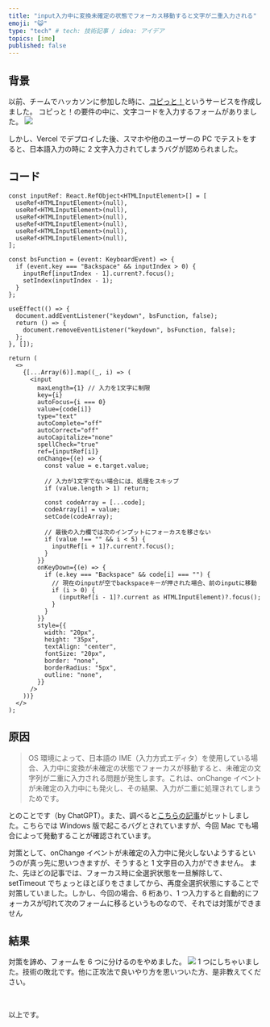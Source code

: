 ```yaml
---
title: "input入力中に変換未確定の状態でフォーカス移動すると文字が二重入力される"
emoji: "😺"
type: "tech" # tech: 技術記事 / idea: アイデア
topics: [ime]
published: false
---
```


## 背景

以前、チームでハッカソンに参加した時に、[コピっと！](https://www.copitto.com/)というサービスを作成しました。
コピっと！の要件の中に、文字コードを入力するフォームがありました。
![](https://storage.googleapis.com/zenn-user-upload/4450977c42f8-20241120.png)

しかし、Vercel でデプロイした後、スマホや他のユーザーの PC でテストをすると、日本語入力の時に 2 文字入力されてしまうバグが認められました。

## コード

```typescript:sample
const inputRef: React.RefObject<HTMLInputElement>[] = [
  useRef<HTMLInputElement>(null),
  useRef<HTMLInputElement>(null),
  useRef<HTMLInputElement>(null),
  useRef<HTMLInputElement>(null),
  useRef<HTMLInputElement>(null),
  useRef<HTMLInputElement>(null),
];

const bsFunction = (event: KeyboardEvent) => {
  if (event.key === "Backspace" && inputIndex > 0) {
    inputRef[inputIndex - 1].current?.focus();
    setIndex(inputIndex - 1);
  }
};

useEffect(() => {
  document.addEventListener("keydown", bsFunction, false);
  return () => {
    document.removeEventListener("keydown", bsFunction, false);
  };
}, []);

return (
  <>
    {[...Array(6)].map((_, i) => (
      <input
        maxLength={1} // 入力を1文字に制限
        key={i}
        autoFocus={i === 0}
        value={code[i]}
        type="text"
        autoComplete="off"
        autoCorrect="off"
        autoCapitalize="none"
        spellCheck="true"
        ref={inputRef[i]}
        onChange={(e) => {
          const value = e.target.value;

          // 入力が1文字でない場合には、処理をスキップ
          if (value.length > 1) return;

          const codeArray = [...code];
          codeArray[i] = value;
          setCode(codeArray);

          // 最後の入力欄では次のインプットにフォーカスを移さない
          if (value !== "" && i < 5) {
            inputRef[i + 1]?.current?.focus();
          }
        }}
        onKeyDown={(e) => {
          if (e.key === "Backspace" && code[i] === "") {
            // 現在のinputが空でbackspaceキーが押された場合、前のinputに移動
            if (i > 0) {
              (inputRef[i - 1]?.current as HTMLInputElement)?.focus();
            }
          }
        }}
        style={{
          width: "20px",
          height: "35px",
          textAlign: "center",
          fontSize: "20px",
          border: "none",
          borderRadius: "5px",
          outline: "none",
        }}
      />
    ))}
  </>
);
```

## 原因

> OS 環境によって、日本語の IME（入力方式エディタ）を使用している場合、入力中に変換が未確定の状態でフォーカスが移動すると、未確定の文字列が二重に入力される問題が発生します。これは、onChange イベントが未確定の入力中にも発火し、その結果、入力が二重に処理されてしまうためです。

とのことです（by ChatGPT）。また、調べると[こちらの記事](https://note.com/aoisatow/n/n48a8c8829183)がヒットしました。こちらでは Windows 版で起こるバグとされていますが、今回 Mac でも場合によって発動することが確認されています。

対策として、onChange イベントが未確定の入力中に発火しないようするというのが真っ先に思いつきますが、そうすると 1 文字目の入力ができません。
また、先ほどの記事では、フォーカス時に全選択状態を一旦解除して、setTimeout でちょっとほとぼりをさましてから、再度全選択状態にすることで対策していました。しかし、今回の場合、6 桁あり、1 つ入力すると自動的にフォーカスが切れて次のフォームに移るというものなので、それでは対策ができません

## 結果

対策を諦め、フォームを 6 つに分けるのをやめました。
![](https://storage.googleapis.com/zenn-user-upload/6d5614e244c4-20241121.png)
1 つにしちゃいました。技術の敗北です。他に正攻法で良いやり方を思いついた方、是非教えてください。

&nbsp;
&nbsp;
&nbsp;
&nbsp;

以上です。
